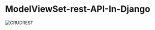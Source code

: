 # ModelViewSet-rest-API-In-Django
![CRUDREST](https://user-images.githubusercontent.com/96526237/169522054-cddc2639-03bc-41e8-a33a-64590d9f2c7f.gif)
